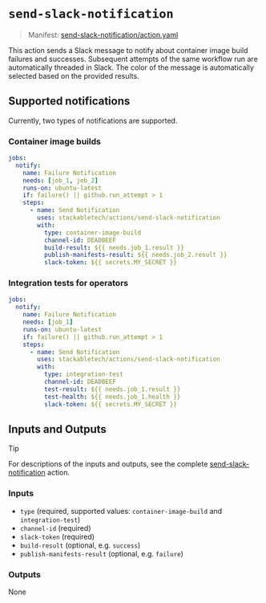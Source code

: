 # `send-slack-notification`

> Manifest: [send-slack-notification/action.yaml][send-slack-notification]

This action sends a Slack message to notify about container image build failures and successes.
Subsequent attempts of the same workflow run are automatically threaded in Slack.
The color of the message is automatically selected based on the provided results.

## Supported notifications

Currently, two types of notifications are supported.

### Container image builds

```yaml
jobs:
  notify:
    name: Failure Notification
    needs: [job_1, job_2]
    runs-on: ubuntu-latest
    if: failure() || github.run_attempt > 1
    steps:
      - name: Send Notification
        uses: stackabletech/actions/send-slack-notification
        with:
          type: container-image-build
          channel-id: DEADBEEF
          build-result: ${{ needs.job_1.result }}
          publish-manifests-result: ${{ needs.job_2.result }}
          slack-token: ${{ secrets.MY_SECRET }}
```

### Integration tests for operators

```yaml
jobs:
  notify:
    name: Failure Notification
    needs: [job_1]
    runs-on: ubuntu-latest
    if: failure() || github.run_attempt > 1
    steps:
      - name: Send Notification
        uses: stackabletech/actions/send-slack-notification
        with:
          type: integration-test
          channel-id: DEADBEEF
          test-result: ${{ needs.job_1.result }}
          test-health: ${{ needs.job_1.health }}
          slack-token: ${{ secrets.MY_SECRET }}
```

## Inputs and Outputs

> [!TIP]
> For descriptions of the inputs and outputs, see the complete [send-slack-notification] action.

### Inputs

- `type` (required, supported values: `container-image-build` and `integration-test`)
- `channel-id` (required)
- `slack-token` (required)
- `build-result` (optional, e.g. `success`)
- `publish-manifests-result` (optional, e.g. `failure`)

### Outputs

None

[send-slack-notification]: ./action.yaml
